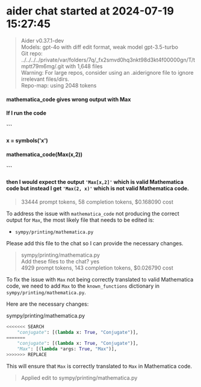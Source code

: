 
# aider chat started at 2024-07-19 15:27:45

> Aider v0.37.1-dev  
> Models: gpt-4o with diff edit format, weak model gpt-3.5-turbo  
> Git repo: ../../../../private/var/folders/7q/_fx2smvd0hq3nkt98d3kt4f00000gn/T/tmptt79m6mg/.git with 1,648 files  
> Warning: For large repos, consider using an .aiderignore file to ignore irrelevant files/dirs.  
> Repo-map: using 2048 tokens  

#### mathematica_code gives wrong output with Max  
#### If I run the code  
####   
#### ```  
#### x = symbols('x')  
#### mathematica_code(Max(x,2))  
#### ```  
####   
#### then I would expect the output `'Max[x,2]'` which is valid Mathematica code but instead I get `'Max(2, x)'` which is not valid Mathematica code.  
> 33444 prompt tokens, 58 completion tokens, $0.168090 cost  

To address the issue with `mathematica_code` not producing the correct output for `Max`, the most likely file that needs to be edited is:

- `sympy/printing/mathematica.py`

Please add this file to the chat so I can provide the necessary changes.

> sympy/printing/mathematica.py  
> Add these files to the chat? yes  
> 4929 prompt tokens, 143 completion tokens, $0.026790 cost  

To fix the issue with `Max` not being correctly translated to valid Mathematica code, we need to add `Max` to the `known_functions` dictionary in `sympy/printing/mathematica.py`.

Here are the necessary changes:

sympy/printing/mathematica.py
```python
<<<<<<< SEARCH
    "conjugate": [(lambda x: True, "Conjugate")],
=======
    "conjugate": [(lambda x: True, "Conjugate")],
    "Max": [(lambda *args: True, "Max")],
>>>>>>> REPLACE
```

This will ensure that `Max` is correctly translated to `Max` in Mathematica code.

> Applied edit to sympy/printing/mathematica.py  

